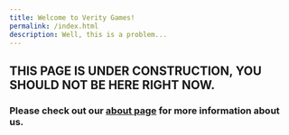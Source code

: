 ```yaml
---
title: Welcome to Verity Games!
permalink: /index.html
description: Well, this is a problem...
---
```


## THIS PAGE IS UNDER CONSTRUCTION, YOU SHOULD NOT BE HERE RIGHT NOW.
### Please check out our [about page](/about.md) for more information about us.
